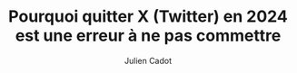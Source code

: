 ---
layout: post
title: "Pourquoi quitter X (Twitter) en 2024 est une erreur à ne pas commettre "
link: "https://www.numerama.com/tech/1852120-quitter-x-twitter-en-2024-est-une-erreur-a-ne-pas-commettre.html"
author: "Julien Cadot"
published_date: "25/11/2024"
description: "Chaque mercredi, les abonnés Numerama+ découvrent la newsletter Toujours Plus. Entre humeur, analyse et réflexion, elle explore la tech, ses enjeux financiers et sociétaux… et son avenir. Le sujet de la semaine s’accompagne d’un aperçu exclusif des coulisses de la rédaction et de conseils pour briller en société. Cette semaine, c’est l’exode de X qui est questionné."
language: "fr"
categories: 
   - Liens
tags: "x réseau-social"
og-tags: "x réseau-social"
permalink: /:categories/:year/:month/:day/:title/
---